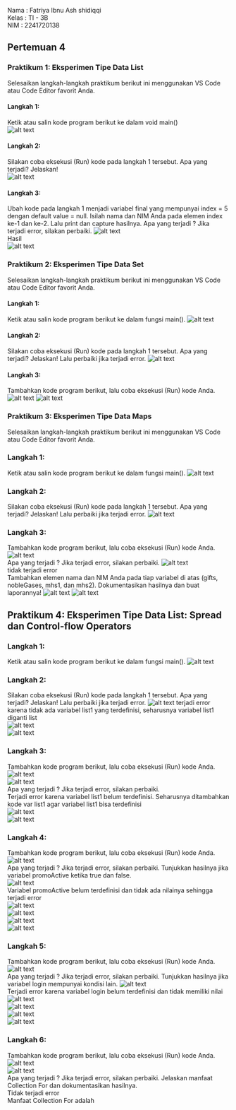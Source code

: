 Nama    : Fatriya Ibnu Ash shidiqqi <br>
Kelas   : TI - 3B <br>
NIM     : 2241720138 <br>

## Pertemuan 4
### Praktikum 1: Eksperimen Tipe Data List
Selesaikan langkah-langkah praktikum berikut ini menggunakan VS Code atau Code Editor favorit Anda. <br>
#### Langkah 1:
Ketik atau salin kode program berikut ke dalam void main()<br>
![alt text](image.png)
#### Langkah 2:
Silakan coba eksekusi (Run) kode pada langkah 1 tersebut. Apa yang terjadi? Jelaskan! <br>
![alt text](image-1.png)
#### Langkah 3:
Ubah kode pada langkah 1 menjadi variabel final yang mempunyai index = 5 dengan default value = null. Isilah nama dan NIM Anda pada elemen index ke-1 dan ke-2. Lalu print dan capture hasilnya.
Apa yang terjadi ? Jika terjadi error, silakan perbaiki.
![alt text](image-2.png) <br>
Hasil <br>
![alt text](image-3.png) <br>

### Praktikum 2: Eksperimen Tipe Data Set
Selesaikan langkah-langkah praktikum berikut ini menggunakan VS Code atau Code Editor favorit Anda.
#### Langkah 1:
Ketik atau salin kode program berikut ke dalam fungsi main().
![alt text](image-4.png)
#### Langkah 2:
Silakan coba eksekusi (Run) kode pada langkah 1 tersebut. Apa yang terjadi? Jelaskan! Lalu perbaiki jika terjadi error.
![alt text](image-5.png)
#### Langkah 3:
Tambahkan kode program berikut, lalu coba eksekusi (Run) kode Anda.
![alt text](image-6.png)
![alt text](image-7.png)

### Praktikum 3: Eksperimen Tipe Data Maps
Selesaikan langkah-langkah praktikum berikut ini menggunakan VS Code atau Code Editor favorit Anda.
### Langkah 1:
Ketik atau salin kode program berikut ke dalam fungsi main().
![alt text](image-8.png) <br>
### Langkah 2:
Silakan coba eksekusi (Run) kode pada langkah 1 tersebut. Apa yang terjadi? Jelaskan! Lalu perbaiki jika terjadi error.
![alt text](image-9.png)
### Langkah 3:
Tambahkan kode program berikut, lalu coba eksekusi (Run) kode Anda.
![alt text](image-10.png) <br>
Apa yang terjadi ? Jika terjadi error, silakan perbaiki.
![alt text](image-11.png) <br>
tidak terjadi error <br>
Tambahkan elemen nama dan NIM Anda pada tiap variabel di atas (gifts, nobleGases, mhs1, dan mhs2). Dokumentasikan hasilnya dan buat laporannya!
![alt text](image-12.png)
![alt text](image-13.png)

## Praktikum 4: Eksperimen Tipe Data List: Spread dan Control-flow Operators
### Langkah 1:
Ketik atau salin kode program berikut ke dalam fungsi main().
![alt text](image-14.png)
### Langkah 2:
Silakan coba eksekusi (Run) kode pada langkah 1 tersebut. Apa yang terjadi? Jelaskan! Lalu perbaiki jika terjadi error.
![alt text](image-15.png)
terjadi error karena tidak ada variabel list1 yang terdefinisi, seharusnya variabel list1 diganti list <br>
![alt text](image-16.png) <br>
![alt text](image-17.png)
### Langkah 3:
Tambahkan kode program berikut, lalu coba eksekusi (Run) kode Anda.
![alt text](image-18.png) <br>
![alt text](image-19.png) <br>
Apa yang terjadi ? Jika terjadi error, silakan perbaiki. <br>
Terjadi error karena variabel list1 belum terdefinisi. Seharusnya ditambahkan kode var list1 agar variabel list1 bisa terdefinisi <br>
![alt text](image-20.png) <br>
![alt text](image-21.png) <br>

### Langkah 4:
Tambahkan kode program berikut, lalu coba eksekusi (Run) kode Anda.
![alt text](image-22.png) <br>
Apa yang terjadi ? Jika terjadi error, silakan perbaiki. Tunjukkan hasilnya jika variabel promoActive ketika true dan false. <br>
![alt text](image-23.png) <br>
Variabel promoActive belum terdefinisi dan tidak ada nilainya sehingga terjadi error <br>
![alt text](image-24.png) <br>
![alt text](image-25.png) <br>
![alt text](image-26.png) <br>
![alt text](image-27.png) <br>

### Langkah 5:
Tambahkan kode program berikut, lalu coba eksekusi (Run) kode Anda.
![alt text](image-28.png) <br>
Apa yang terjadi ? Jika terjadi error, silakan perbaiki. Tunjukkan hasilnya jika variabel login mempunyai kondisi lain. 
![alt text](image-29.png) <br>
Terjadi error karena  variabel login belum terdefinisi dan tidak memiliki nilai <br>
![alt text](image-30.png) <br>
![alt text](image-31.png) <br>
![alt text](image-32.png) <br>
![alt text](image-33.png) <br>

### Langkah 6:
Tambahkan kode program berikut, lalu coba eksekusi (Run) kode Anda.
![alt text](image-34.png) <br>
![alt text](image-35.png) <br>
Apa yang terjadi ? Jika terjadi error, silakan perbaiki. Jelaskan manfaat Collection For dan dokumentasikan hasilnya. <br>
Tidak terjadi error <br>
Manfaat Collection For adalah
